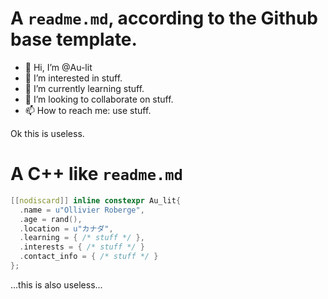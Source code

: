 # A `readme.md`, according to the Github base template.

- 👋 Hi, I’m @Au-lit
- 👀 I’m interested in stuff.
- 🌱 I’m currently learning stuff.
- 💞️ I’m looking to collaborate on stuff.
- 📫 How to reach me: use stuff.

Ok this is useless.

# A C++ like `readme.md`
```cpp
[[nodiscard]] inline constexpr Au_lit{
  .name = u"Ollivier Roberge",
  .age = rand(),
  .location = u"カナダ",
  .learning = { /* stuff */ },
  .interests = { /* stuff */ }
  .contact_info = { /* stuff */ }
};
```
...this is also useless...
<!---
Au-lit/Au-lit is a ✨ special ✨ repository because its `README.md` (this file) appears on your GitHub profile.
You can click the Preview link to take a look at your changes.
--->
